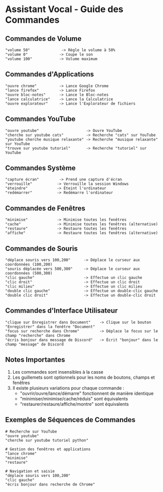 # Assistant Vocal - Guide des Commandes

## Commandes de Volume
```
"volume 50"              -> Règle le volume à 50%
"volume 0"              -> Coupe le son
"volume 100"            -> Volume maximum
```

## Commandes d'Applications
```
"ouvre chrome"          -> Lance Google Chrome
"lance firefox"         -> Lance Firefox
"ouvre bloc-notes"      -> Lance le Bloc-notes
"lance calculatrice"    -> Lance la Calculatrice
"ouvre explorateur"     -> Lance l'Explorateur de fichiers
```

## Commandes YouTube
```
"ouvre youtube"                     -> Ouvre YouTube
"cherche sur youtube cats"          -> Recherche "cats" sur YouTube
"youtube cherche musique relaxante" -> Recherche "musique relaxante" sur YouTube
"trouve sur youtube tutoriel"       -> Recherche "tutoriel" sur YouTube
```

## Commandes Système
```
"capture écran"         -> Prend une capture d'écran
"verrouille"           -> Verrouille la session Windows
"éteindre"             -> Éteint l'ordinateur
"redémarrer"           -> Redémarre l'ordinateur
```

## Commandes de Fenêtres
```
"minimise"             -> Minimise toutes les fenêtres
"cache"                -> Minimise toutes les fenêtres (alternative)
"restaure"             -> Restaure toutes les fenêtres
"affiche"              -> Restaure toutes les fenêtres (alternative)
```

## Commandes de Souris
```
"déplace souris vers 100,200"      -> Déplace le curseur aux coordonnées (100,200)
"souris déplacée vers 500,300"     -> Déplace le curseur aux coordonnées (500,300)
"clic gauche"                      -> Effectue un clic gauche
"clic droit"                       -> Effectue un clic droit
"clic milieu"                      -> Effectue un clic milieu
"double clic gauche"               -> Effectue un double-clic gauche
"double clic droit"                -> Effectue un double-clic droit
```

## Commandes d'Interface Utilisateur
```
"clique sur Enregistrer dans Document"    -> Clique sur le bouton "Enregistrer" dans la fenêtre "Document"
"focus sur recherche dans Chrome"         -> Déplace le focus sur le champ "recherche" dans Chrome
"écris bonjour dans message de Discord"   -> Écrit "bonjour" dans le champ "message" de Discord
```

## Notes Importantes
1. Les commandes sont insensibles à la casse
2. Les guillemets sont optionnels pour les noms de boutons, champs et fenêtres
3. Il existe plusieurs variations pour chaque commande :
   - "ouvrir/ouvre/lance/démarre" fonctionnent de manière identique
   - "minimiser/minimise/cache/réduis" sont équivalents
   - "restaurer/restaure/affiche/montre" sont équivalents

## Exemples de Séquences de Commandes
```
# Recherche sur YouTube
"ouvre youtube"
"cherche sur youtube tutoriel python"

# Gestion des fenêtres et applications
"lance chrome"
"minimise"
"restaure"

# Navigation et saisie
"déplace souris vers 100,200"
"clic gauche"
"écris bonjour dans recherche de Chrome"
